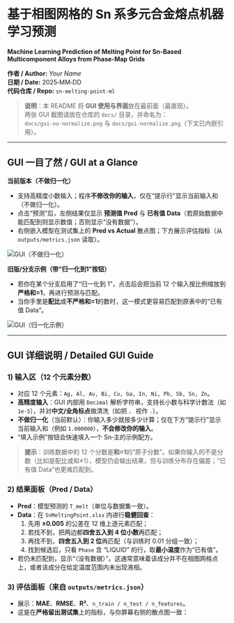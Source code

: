 # 基于相图网格的 Sn 系多元合金熔点机器学习预测  
**Machine Learning Prediction of Melting Point for Sn‑Based Multicomponent Alloys from Phase‑Map Grids**

**作者 / Author:** _Your Name_  
**日期 / Date:** 2025‑MM‑DD  
**代码仓库 / Repo:** `sn-melting-point-ml`

> **说明**：本 README 将 **GUI 使用与界面**放在最前面（最直观）。  
> 两张 GUI 截图请放在仓库的 `docs/` 目录，并命名为：  
> `docs/gui-no-normalize.png` 与 `docs/gui-normalize.png`（下文已内嵌引用）。

---

## GUI 一目了然 / GUI at a Glance

**当前版本（不做归一化）**  
- 支持高精度小数输入；程序**不修改你的输入**，仅在“提示行”显示当前输入和（不做归一化）。  
- 点击“预测”后，左侧结果仅显示 **预测值 Pred** 与 **已有值 Data**（若原始数据中能匹配到则显示数值；否则显示“没有数据”）。  
- 右侧嵌入模型在测试集上的 **Pred vs Actual** 散点图；下方展示评估指标（从 `outputs/metrics.json` 读取）。

![GUI（不做归一化）](GUI界面（显示已有数据的样本）.png)

**旧版/分支示例（带“归一化到1”按钮）**  
- 若你在某个分支启用了“归一化到 1”，点击后会把当前 12 个输入按比例缩放到**严格和=1**，再进行预测与匹配。  
- 当你手里是**配比**或**不严格和=1**的数时，这一模式更容易匹配到原表中的“已有值 Data”。

![GUI（归一化示例）](GUI界面.png)

---

## GUI 详细说明 / Detailed GUI Guide

### 1) 输入区（12 个元素分数）
- 对应 12 个元素：`Ag, Al, Au, Bi, Cu, Ga, In, Ni, Pb, Sb, Sn, Zn`。  
- **高精度输入**：GUI 内部用 `Decimal` 解析字符串，支持长小数与科学计数法（如 `1e-5`），并对**中文/全角标点**做清洗（如把 `，` 视作 `.`）。  
- **不做归一化**（当前默认）：你输入多少就按多少计算；仅在下方“提示行”显示当前输入和（例如 `1.000000`），**不会修改你的输入**。  
- “填入示例”按钮会快速填入一个 Sn‑主的示例配方。

> **提示**：训练数据中的 12 个分数是**和=1**的“原子分数”。如果你输入的不是分数（比如是配比或和≠1），模型仍会输出结果，但与训练分布存在偏差；“已有值 Data”也更难匹配到。

### 2) 结果面板（Pred / Data）
- **Pred**：模型预测的 `T_melt`（单位与数据集一致）。  
- **Data**：在 `SnMeltingPoint.xlsx` 内进行**稳健回查**：  
  1) 先用 **±0.005** 的公差在 12 维上逐元素匹配；  
  2) 若找不到，把两边都**四舍五入到 4 位小数**再匹配；  
  3) 再找不到，**四舍五入到 2 位**再匹配（与训练时 0.01 分组一致）；  
  4) 找到候选后，只看 `Phase` 含 “LIQUID” 的行，取**最小温度**作为“已有值”。  
- 若仍未匹配到，显示“（没有数据）”。这通常意味着该成分并不在相图网格点上，或者该成分在给定温度范围内未出现液相。

### 3) 评估面板（来自 `outputs/metrics.json`）
- 展示：**MAE**、**RMSE**、**R²**、`n_train / n_test / n_features`。  
- 这是在**严格留出测试集**上的指标，与你屏幕右侧的散点图一致：  
